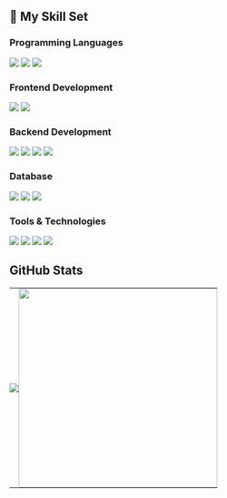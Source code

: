 ## 🚀 My Skill Set  

### Programming Languages
<p>
  <img src="https://img.shields.io/badge/Python-14354C?style=for-the-badge&logo=python&logoColor=white">
  <img src="https://img.shields.io/badge/TypeScript-007ACC?style=for-the-badge&logo=typescript&logoColor=white">
  <img src="https://img.shields.io/badge/Go-00ADD8?style=for-the-badge&logo=go&logoColor=white">
</p>

### Frontend Development
<p>
  <img src="https://img.shields.io/badge/Quasar-16B7FB?style=for-the-badge&logo=quasar&logoColor=black">
  <img src="https://img.shields.io/badge/Vue.js-35495E?style=for-the-badge&logo=vue.js&logoColor=4FC08D">
</p>

### Backend Development
<p>
  <img src="https://img.shields.io/badge/Django-092E20?style=for-the-badge&logo=django&logoColor=white">
  <img src="https://img.shields.io/badge/Flask-000000?style=for-the-badge&logo=flask&logoColor=white">
  <img src="https://img.shields.io/badge/Express.js-000000?style=for-the-badge&logo=express&logoColor=white">
  <img src="https://img.shields.io/badge/Ruby_on_Rails-CC0000?style=for-the-badge&logo=ruby-on-rails&logoColor=white">
</p>  
  
### Database

<p>
  <img src="https://img.shields.io/badge/Neo4j-018bff?style=for-the-badge&logo=neo4j&logoColor=white">
  <img src="https://img.shields.io/badge/PostgreSQL-316192?style=for-the-badge&logo=postgresql&logoColor=white">
  <img src="https://img.shields.io/badge/MongoDB-4EA94B?style=for-the-badge&logo=mongodb&logoColor=white">  
</p>
 
### Tools & Technologies

<p>
  <img src="https://img.shields.io/badge/NeoVim-%2357A143.svg?&style=for-the-badge&logo=neovim&logoColor=white">
  <img src="https://img.shields.io/badge/GIT-E44C30?style=for-the-badge&logo=git&logoColor=white">
  <img src="https://img.shields.io/badge/Arch_Linux-1793D1?style=for-the-badge&logo=arch-linux&logoColor=white">
  <img src="https://img.shields.io/badge/tmux-1BB91F?style=for-the-badge&logo=tmux&logoColor=white">
</p>
  
## GitHub Stats  

<table style="border-collapse: collapse; border: none;" align="center">
  <tr>
    <td style="border: none; padding: 0;" align="center"> 
      <img src="https://github-readme-stats.vercel.app/api?username=fsantand&theme=tokyonight&show_icons=true&hide_border=true&count_private=true" /> 
    </td>
    <td style="border: none; padding: 0;" align="center">
      <img src="https://github-readme-stats.vercel.app/api/top-langs/?username=fsantand&theme=tokyonight&show_icons=true&hide_border=true&layout=compact" style="width: 350px;"/>
    </td>
  </tr>
</table>

